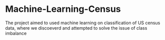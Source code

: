 # Machine-Learning-Census
The project aimed to used machine learning on classification of US census data, where we discoeverd and attempted to solve the issue of class imbalance
